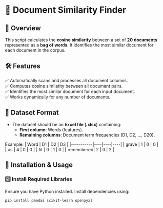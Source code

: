 # 📌 Document Similarity Finder

## 📢 Overview
This script calculates the **cosine similarity** between a set of **20 documents** represented as a **bag of words**. It identifies the most similar document for each document in the corpus.

## 🛠 Features
✅ Automatically scans and processes all document columns.  
✅ Computes cosine similarity between all document pairs.  
✅ Identifies the most similar document for each input document.  
✅ Works dynamically for any number of documents.  

## 📂 Dataset Format
- The dataset should be an **Excel file (.xlsx)** containing:
  - **First column**: Words (features).
  - **Remaining columns**: Document term frequencies (D1, D2, ..., D20).
  
Example:
| Word      | D1 | D2 | D3 |
|-----------|----|----|----|
| grave     |  1 |  0 |  0 |
| us        |  4 |  0 |  0 |
| fit       |  0 |  1 |  0 |
| remembered|  2 |  0 |  2 |

## 🚀 Installation & Usage
### 1️⃣ **Install Required Libraries**
Ensure you have Python installed. Install dependencies using:

```bash
pip install pandas scikit-learn openpyxl
```

